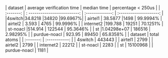| dataset | average verification time | median time | percentage < 250us |
| :-------: | : -------------------------: | :-------------: | :--------------------: |
|4switch|34.8218 |34820 |99.6967%|
| airtel1 | 38.5877 |1498 | 99.9994% |
| airtel2 | 3.593 | 4765 | 99.9996% |
| internet2 |199.788 | 19251 | 70.1251% |
| st-noacl |514.914 | 122544 | 95.3646% |
| st |1.04298e+07 | 186516 | 2.98295% |
| purdue-noacl | 923.95 | 89450 | 65.8358% |
| dataset | total atoms |
| :-------: | :-----------: |
| 4switch | 443443 |
| airtel1 | 2799 |
| airtel2 | 2799 |
| internet2 | 22212 |
| st-noacl | 2283 |
| st | 15100968 |
| purdue-noacl | 1181 |
